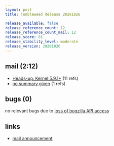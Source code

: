 ```yaml
---
layout: post
title: Tumbleweed Release 20201026

release_available: false
release_reference_count: 12
release_reference_count_mail: 12
release_score: 81
release_stability_level: moderate
release_version: 20201026
---
```


## mail (2:12)

- [Heads-up: Kernel 5.9.1+](https://github.com/boombatower/tumbleweed-review/issues/10) (11 refs)
- [no summary given](https://github.com/boombatower/tumbleweed-review/issues/10) (1 refs)

## bugs (0)

<!--more-->

no relevant bugs due to [loss of bugzilla API access](https://bugzilla.opensuse.org/show_bug.cgi?id=1157722)



## links

- [mail announcement](https://github.com/boombatower/tumbleweed-review/issues/10)
